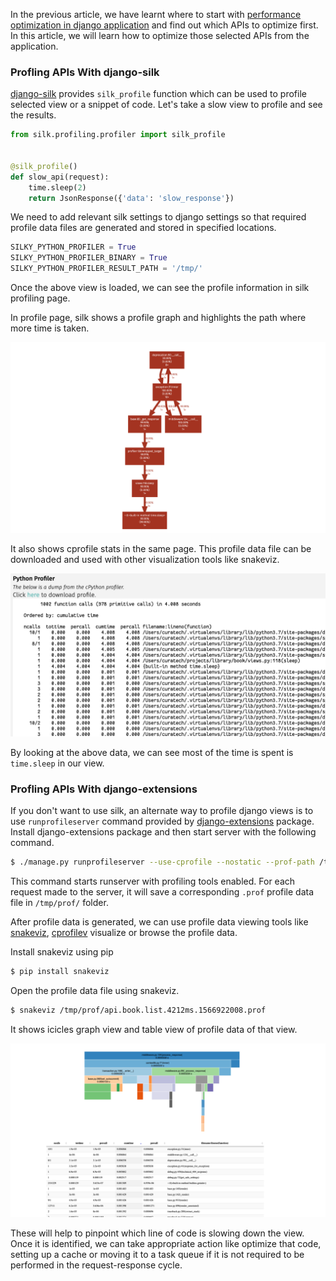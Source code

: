 <!--
.. title: Profiling & Optimizing Bottlenecks In Django
.. slug: django-profile-optimize-views
.. date: 2019-08-31 21:21:21 UTC+05:30
.. tags: django, python, profiling
.. category:
.. link:
.. description: How to find performance bottlenecks and optimize them?
.. type: text
-->


In the previous article, we have learnt where to start with [performance optimization in django application][] and find out which APIs to optimize first. In this article, we will learn how to optimize those selected APIs from the application.


### Profling APIs With django-silk

[django-silk][] provides `silk_profile` function which can be used to profile selected view or a snippet of code. Let's take a slow view to profile and see the results.

```python
from silk.profiling.profiler import silk_profile


@silk_profile()
def slow_api(request):
    time.sleep(2)
    return JsonResponse({'data': 'slow_response'})
```

We need to add relevant silk settings to django settings so that required profile data files are generated and stored in specified locations.


```python
SILKY_PYTHON_PROFILER = True
SILKY_PYTHON_PROFILER_BINARY = True
SILKY_PYTHON_PROFILER_RESULT_PATH = '/tmp/'
```


Once the above view is loaded, we can see the profile information in silk profiling page.

In profile page, silk shows a profile graph and highlights the path where more time is taken.

<p align="center">
<img src="/images/django-profiling1.png" />
</p>

It also shows cprofile stats in the same page. This profile data file can be downloaded and used with other visualization tools like snakeviz.

<p align="center">
<img src="/images/django-profiling2.png" />
</p>

By looking at the above data, we can see most of the time is spent is `time.sleep` in our view.


### Profling APIs With django-extensions

If you don't want to use silk, an alternate way to profile django views is to use `runprofileserver` command provided by [django-extensions][] package. Install django-extensions package and then start server with the following command.

```sh
$ ./manage.py runprofileserver --use-cprofile --nostatic --prof-path /tmp/prof/
```

This command starts runserver with profiling tools enabled. For each request made to the server, it will save a corresponding `.prof` profile data file in `/tmp/prof/` folder.

After profile data is generated, we can use profile data viewing tools like [snakeviz][], [cprofilev][] visualize or browse the profile data.

Install snakeviz using pip

```sh
$ pip install snakeviz
```

Open the profile data file using snakeviz.

```sh
$ snakeviz /tmp/prof/api.book.list.4212ms.1566922008.prof
```

It shows icicles graph view and  table view of profile data of that view.


<p align="center">
<img src="/images/django-profiling3.png" />
</p>


These will help to pinpoint which line of code is slowing down the view. Once it is identified, we can take appropriate action like optimize that code, setting up a cache or moving it to a task queue if it is not required to be performed in the request-response cycle.


[django-extensions]: https://pypi.org/project/django-extensions/
[django-silk]: https://pypi.org/project/django-silk/
[performance optimization in django application]: /2018/12/django-bottleneck-performance-scaling.html
[snakeviz]: https://pypi.org/project/snakeviz/
[cprofilev]: https://pypi.org/project/cprofilev/
